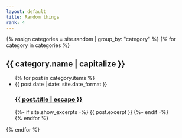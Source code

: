```yaml
---
layout: default
title: Random things
rank: 4
---
```

<!---
Place to show some random things!
14
-->
{% assign categories = site.random | group_by: "category" %}
{% for category in categories %}
  <h2>{{ category.name | capitalize }}</h2>
  <ul> <!-- Add a separate <ul> for each category -->
    {% for post in category.items %}
      <li>
        <span class="post-meta">{{ post.date | date: site.date_format }}</span>
        <h3>
          <a class="post-link" href="{{ post.url | relative_url }}">
            {{ post.title | escape }}
          </a>
        </h3>
        {%- if site.show_excerpts -%}
          {{ post.excerpt }}
        {%- endif -%}
      </li>
    {% endfor %}
  </ul>
{% endfor %}
